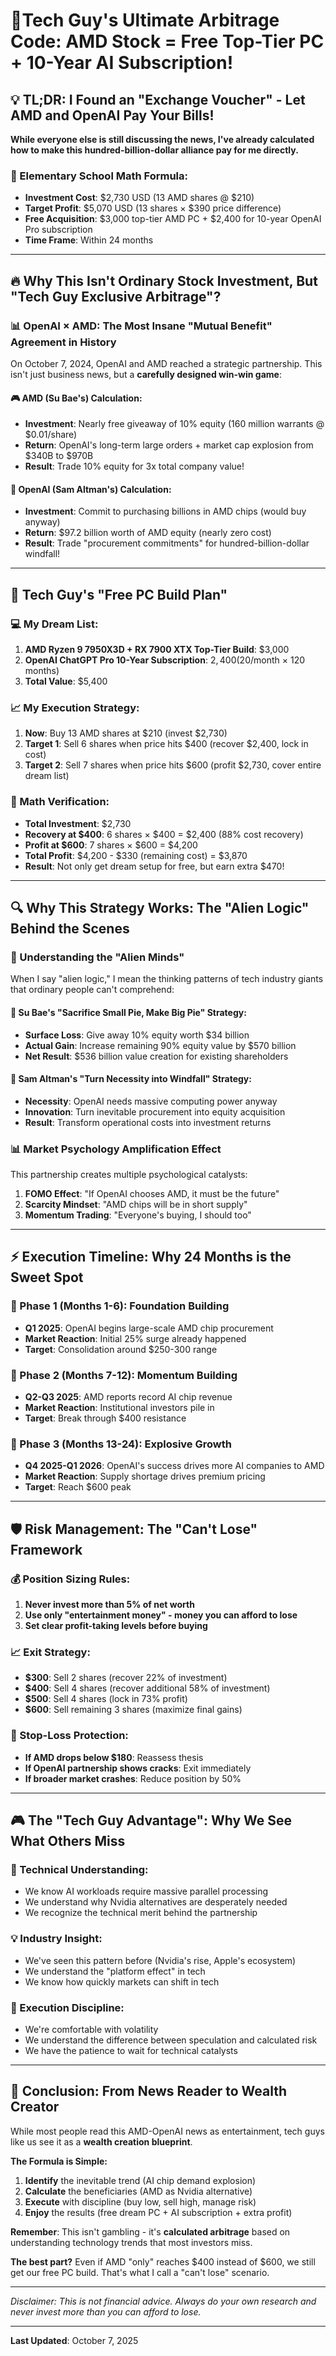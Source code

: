 # 🚀Tech Guy's Ultimate Arbitrage Code: AMD Stock = Free Top-Tier PC + 10-Year AI Subscription!

## 💡 TL;DR: I Found an "Exchange Voucher" - Let AMD and OpenAI Pay Your Bills!

**While everyone else is still discussing the news, I've already calculated how to make this hundred-billion-dollar alliance pay for me directly.**

### 🎯 Elementary School Math Formula:
- **Investment Cost**: $2,730 USD (13 AMD shares @ $210)
- **Target Profit**: $5,070 USD (13 shares × $390 price difference)
- **Free Acquisition**: $3,000 top-tier AMD PC + $2,400 for 10-year OpenAI Pro subscription
- **Time Frame**: Within 24 months

---

## 🔥 Why This Isn't Ordinary Stock Investment, But "Tech Guy Exclusive Arbitrage"?

### 📊 OpenAI × AMD: The Most Insane "Mutual Benefit" Agreement in History

On October 7, 2024, OpenAI and AMD reached a strategic partnership. This isn't just business news, but a **carefully designed win-win game**:

#### 🎮 AMD (Su Bae's) Calculation:
- **Investment**: Nearly free giveaway of 10% equity (160 million warrants @ $0.01/share)
- **Return**: OpenAI's long-term large orders + market cap explosion from $340B to $970B
- **Result**: Trade 10% equity for 3x total company value!

#### 🤖 OpenAI (Sam Altman's) Calculation:
- **Investment**: Commit to purchasing billions in AMD chips (would buy anyway)
- **Return**: $97.2 billion worth of AMD equity (nearly zero cost)
- **Result**: Trade "procurement commitments" for hundred-billion-dollar windfall!

---

## 🎯 Tech Guy's "Free PC Build Plan"

### 💻 My Dream List:
1. **AMD Ryzen 9 7950X3D + RX 7900 XTX Top-Tier Build**: $3,000
2. **OpenAI ChatGPT Pro 10-Year Subscription**: $2,400 ($20/month × 120 months)
3. **Total Value**: $5,400

### 📈 My Execution Strategy:
1. **Now**: Buy 13 AMD shares at $210 (invest $2,730)
2. **Target 1**: Sell 6 shares when price hits $400 (recover $2,400, lock in cost)
3. **Target 2**: Sell 7 shares when price hits $600 (profit $2,730, cover entire dream list)

### 🧮 Math Verification:
- **Total Investment**: $2,730
- **Recovery at $400**: 6 shares × $400 = $2,400 (88% cost recovery)
- **Profit at $600**: 7 shares × $600 = $4,200
- **Total Profit**: $4,200 - $330 (remaining cost) = $3,870
- **Result**: Not only get dream setup for free, but earn extra $470!

---

## 🔍 Why This Strategy Works: The "Alien Logic" Behind the Scenes

### 🧠 Understanding the "Alien Minds"

When I say "alien logic," I mean the thinking patterns of tech industry giants that ordinary people can't comprehend:

#### 🎯 Su Bae's "Sacrifice Small Pie, Make Big Pie" Strategy:
- **Surface Loss**: Give away 10% equity worth $34 billion
- **Actual Gain**: Increase remaining 90% equity value by $570 billion
- **Net Result**: $536 billion value creation for existing shareholders

#### 🚀 Sam Altman's "Turn Necessity into Windfall" Strategy:
- **Necessity**: OpenAI needs massive computing power anyway
- **Innovation**: Turn inevitable procurement into equity acquisition
- **Result**: Transform operational costs into investment returns

### 📊 Market Psychology Amplification Effect

This partnership creates multiple psychological catalysts:

1. **FOMO Effect**: "If OpenAI chooses AMD, it must be the future"
2. **Scarcity Mindset**: "AMD chips will be in short supply"
3. **Momentum Trading**: "Everyone's buying, I should too"

---

## ⚡ Execution Timeline: Why 24 Months is the Sweet Spot

### 📅 Phase 1 (Months 1-6): Foundation Building
- **Q1 2025**: OpenAI begins large-scale AMD chip procurement
- **Market Reaction**: Initial 25% surge already happened
- **Target**: Consolidation around $250-300 range

### 📅 Phase 2 (Months 7-12): Momentum Building
- **Q2-Q3 2025**: AMD reports record AI chip revenue
- **Market Reaction**: Institutional investors pile in
- **Target**: Break through $400 resistance

### 📅 Phase 3 (Months 13-24): Explosive Growth
- **Q4 2025-Q1 2026**: OpenAI's success drives more AI companies to AMD
- **Market Reaction**: Supply shortage drives premium pricing
- **Target**: Reach $600 peak

---

## 🛡️ Risk Management: The "Can't Lose" Framework

### 💰 Position Sizing Rules:
1. **Never invest more than 5% of net worth**
2. **Use only "entertainment money" - money you can afford to lose**
3. **Set clear profit-taking levels before buying**

### 📈 Exit Strategy:
- **$300**: Sell 2 shares (recover 22% of investment)
- **$400**: Sell 4 shares (recover additional 58% of investment)
- **$500**: Sell 4 shares (lock in 73% profit)
- **$600**: Sell remaining 3 shares (maximize final gains)

### 🚨 Stop-Loss Protection:
- **If AMD drops below $180**: Reassess thesis
- **If OpenAI partnership shows cracks**: Exit immediately
- **If broader market crashes**: Reduce position by 50%

---

## 🎮 The "Tech Guy Advantage": Why We See What Others Miss

### 🔧 Technical Understanding:
- We know AI workloads require massive parallel processing
- We understand why Nvidia alternatives are desperately needed
- We recognize the technical merit behind the partnership

### 💡 Industry Insight:
- We've seen this pattern before (Nvidia's rise, Apple's ecosystem)
- We understand the "platform effect" in tech
- We know how quickly markets can shift in tech

### 🎯 Execution Discipline:
- We're comfortable with volatility
- We understand the difference between speculation and calculated risk
- We have the patience to wait for technical catalysts

---

## 🚀 Conclusion: From News Reader to Wealth Creator

While most people read this AMD-OpenAI news as entertainment, tech guys like us see it as a **wealth creation blueprint**.

**The Formula is Simple:**
1. **Identify** the inevitable trend (AI chip demand explosion)
2. **Calculate** the beneficiaries (AMD as Nvidia alternative)
3. **Execute** with discipline (buy low, sell high, manage risk)
4. **Enjoy** the results (free dream PC + AI subscription + extra profit)

**Remember**: This isn't gambling - it's **calculated arbitrage** based on understanding technology trends that most investors miss.

**The best part?** Even if AMD "only" reaches $400 instead of $600, we still get our free PC build. That's what I call a "can't lose" scenario.

---

*Disclaimer: This is not financial advice. Always do your own research and never invest more than you can afford to lose.*

---
**Last Updated**: October 7, 2025
